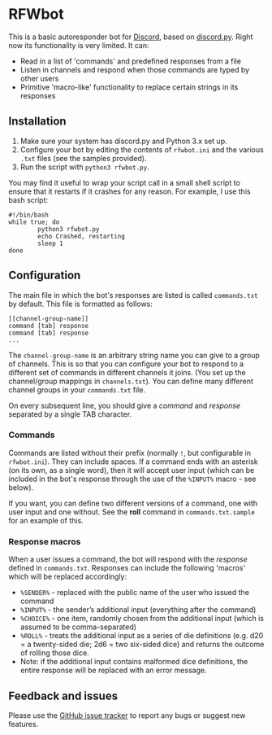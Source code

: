 # RFWbot

This is a basic autoresponder bot for [Discord](https://discordapp.com), based on 
[discord.py](https://github.com/Rapptz/discord.py). Right now its functionality is very limited. It can:

- Read in a list of 'commands' and predefined responses from a file
- Listen in channels and respond when those commands are typed by other users
- Primitive 'macro-like' functionality to replace certain strings in its responses

## Installation

1. Make sure your system has discord.py and Python 3.x set up.
2. Configure your bot by editing the contents of `rfwbot.ini` and the various `.txt` files (see the samples provided).
3. Run the script with `python3 rfwbot.py`.

You may find it useful to wrap your script call in a small shell script to ensure that it restarts if it crashes for
any reason. For example, I use this bash script:

```
#!/bin/bash
while true; do
        python3 rfwbot.py
        echo Crashed, restarting
        sleep 1
done
```

## Configuration

The main file in which the bot's responses are listed is called `commands.txt` by default. This file is formatted
as follows:

```
[[channel-group-name]]
command [tab] response
command [tab] response
...
```

The `channel-group-name` is an arbitrary string name you can give to a group of channels. This is so that you can configure
your bot to respond to a different set of commands in different channels it joins. (You set up the channel/group mappings
in `channels.txt`). You can define many different channel groups in your `commands.txt` file.

On every subsequent line, you should give a *command* and *response* separated by a single TAB character.

### Commands

Commands are listed without their prefix (normally `!`, but configurable in `rfwbot.ini`). They can include spaces. If a command
ends with an asterisk (on its own, as a single word), then it will accept user input (which can be included in the bot's response
through the use of the `%INPUT%` macro - see below).

If you want, you can define two different versions of a command, one with user input and one without. See the **roll** command in
`commands.txt.sample` for an example of this.

### Response macros

When a user issues a command, the bot will respond with the *response* defined in `commands.txt`. Responses can include the following
'macros' which will be replaced accordingly:

- `%SENDER%` - replaced with the public name of the user who issued the command
- `%INPUT%` - the sender’s additional input (everything after the command)
- `%CHOICE%` - one item, randomly chosen from the additional input (which is assumed to be comma-separated)
- `%ROLL%` - treats the additional input as a series of die definitions (e.g. d20 = a twenty-sided die; 2d6 = two six-sided dice) and
returns the outcome of rolling those dice.
 - Note: if the additional input contains malformed dice definitions, the entire response will be replaced with an error message.

## Feedback and issues

Please use the [GitHub issue tracker](https://github.com/itsmartin/rfwbot/issues) to report any bugs or suggest new features.

